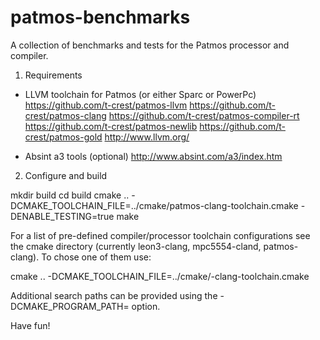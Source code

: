 patmos-benchmarks
=================

A collection of benchmarks and tests for the Patmos processor and compiler.

1. Requirements

 - LLVM toolchain for Patmos (or either Sparc or PowerPc)
   https://github.com/t-crest/patmos-llvm
   https://github.com/t-crest/patmos-clang
   https://github.com/t-crest/patmos-compiler-rt
   https://github.com/t-crest/patmos-newlib
   https://github.com/t-crest/patmos-gold
   http://www.llvm.org/

 - Absint a3 tools (optional)
   http://www.absint.com/a3/index.htm

2. Configure and build

  mkdir build
  cd build
  cmake .. -DCMAKE_TOOLCHAIN_FILE=../cmake/patmos-clang-toolchain.cmake -DENABLE_TESTING=true
  make

For a list of pre-defined compiler/processor toolchain configurations see the
cmake directory (currently leon3-clang, mpc5554-cland, patmos-clang). To chose
one of them use:

  cmake .. -DCMAKE_TOOLCHAIN_FILE=../cmake/<processor>-clang-toolchain.cmake


Additional search paths can be provided using the -DCMAKE_PROGRAM_PATH=<path>
option.

Have fun!
